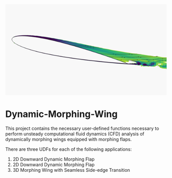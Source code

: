 <a href="https://www.researchgate.net/publication/324760492_Morphing_airfoils_analysis_using_dynamic_meshing"><img src="https://github.com/chawkiabd/Dynamic-Morphing-Wing/blob/master/image34.gif" title="Dynamic Morphing" alt="Morphing"></a>

<!-- [![FVCproductions](https://avatars1.githubusercontent.com/u/4284691?v=3&s=200)](http://fvcproductions.com) -->

# Dynamic-Morphing-Wing
This project contains the necessary user-defined functions necessary to perform unsteady computational fluid dynamics (CFD) analysis of dynamically morphing wings equipped with morphing flaps.

There are three UDFs for each of the following applications:
1.	2D Downward Dynamic Morphing Flap
2.	2D Downward Dynamic Morphing Flap
3.	3D Morphing Wing with Seamless Side-edge Transition
